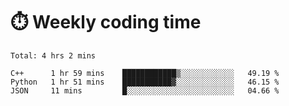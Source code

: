 
# :stopwatch: Weekly coding time
<!--START_SECTION:waka-->
```text
Total: 4 hrs 2 mins

C++      1 hr 59 mins    ████████████▒░░░░░░░░░░░░   49.19 % 
Python   1 hr 51 mins    ███████████▓░░░░░░░░░░░░░   46.15 % 
JSON     11 mins         █░░░░░░░░░░░░░░░░░░░░░░░░   04.66 % 
```
<!--END_SECTION:waka-->


<!-- <p> <img src="https://github-readme-stats.vercel.app/api?username=cozgerest&show_icons=true&hide_border=false" />  </p> -->

